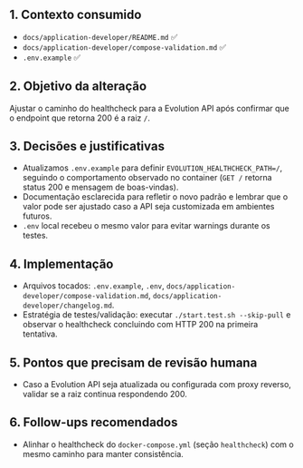 ## 1. Contexto consumido
- `docs/application-developer/README.md` ✅
- `docs/application-developer/compose-validation.md` ✅
- `.env.example` ✅

## 2. Objetivo da alteração
Ajustar o caminho do healthcheck para a Evolution API após confirmar que o endpoint que retorna 200 é a raiz `/`.

## 3. Decisões e justificativas
- Atualizamos `.env.example` para definir `EVOLUTION_HEALTHCHECK_PATH=/`, seguindo o comportamento observado no container (`GET /` retorna status 200 e mensagem de boas-vindas).
- Documentação esclarecida para refletir o novo padrão e lembrar que o valor pode ser ajustado caso a API seja customizada em ambientes futuros.
- `.env` local recebeu o mesmo valor para evitar warnings durante os testes.

## 4. Implementação
- Arquivos tocados: `.env.example`, `.env`, `docs/application-developer/compose-validation.md`, `docs/application-developer/changelog.md`.
- Estratégia de testes/validação: executar `./start.test.sh --skip-pull` e observar o healthcheck concluindo com HTTP 200 na primeira tentativa.

## 5. Pontos que precisam de revisão humana
- Caso a Evolution API seja atualizada ou configurada com proxy reverso, validar se a raiz continua respondendo 200.

## 6. Follow-ups recomendados
- Alinhar o healthcheck do `docker-compose.yml` (seção `healthcheck`) com o mesmo caminho para manter consistência.
